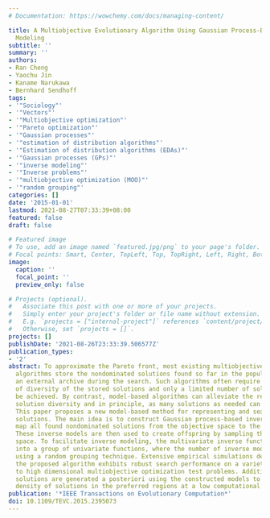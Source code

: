 ```yaml
---
# Documentation: https://wowchemy.com/docs/managing-content/

title: A Multiobjective Evolutionary Algorithm Using Gaussian Process-Based Inverse
  Modeling
subtitle: ''
summary: ''
authors:
- Ran Cheng
- Yaochu Jin
- Kaname Narukawa
- Bernhard Sendhoff
tags:
- '"Sociology"'
- '"Vectors"'
- '"Multiobjective optimization"'
- '"Pareto optimization"'
- '"Gaussian processes"'
- '"estimation of distribution algorithms"'
- '"Estimation of distribution algorithms (EDAs)"'
- '"Gaussian processes (GPs)"'
- '"inverse modeling"'
- '"Inverse problems"'
- '"multiobjective optimization (MOO)"'
- '"random grouping"'
categories: []
date: '2015-01-01'
lastmod: 2021-08-27T07:33:39+08:00
featured: false
draft: false

# Featured image
# To use, add an image named `featured.jpg/png` to your page's folder.
# Focal points: Smart, Center, TopLeft, Top, TopRight, Left, Right, BottomLeft, Bottom, BottomRight.
image:
  caption: ''
  focal_point: ''
  preview_only: false

# Projects (optional).
#   Associate this post with one or more of your projects.
#   Simply enter your project's folder or file name without extension.
#   E.g. `projects = ["internal-project"]` references `content/project/deep-learning/index.md`.
#   Otherwise, set `projects = []`.
projects: []
publishDate: '2021-08-26T23:33:39.506577Z'
publication_types:
- '2'
abstract: To approximate the Pareto front, most existing multiobjective evolutionary
  algorithms store the nondominated solutions found so far in the population or in
  an external archive during the search. Such algorithms often require a high degree
  of diversity of the stored solutions and only a limited number of solutions can
  be achieved. By contrast, model-based algorithms can alleviate the requirement on
  solution diversity and in principle, as many solutions as needed can be generated.
  This paper proposes a new model-based method for representing and searching nondominated
  solutions. The main idea is to construct Gaussian process-based inverse models that
  map all found nondominated solutions from the objective space to the decision space.
  These inverse models are then used to create offspring by sampling the objective
  space. To facilitate inverse modeling, the multivariate inverse function is decomposed
  into a group of univariate functions, where the number of inverse models is reduced
  using a random grouping technique. Extensive empirical simulations demonstrate that
  the proposed algorithm exhibits robust search performance on a variety of medium
  to high dimensional multiobjective optimization test problems. Additional nondominated
  solutions are generated a posteriori using the constructed models to increase the
  density of solutions in the preferred regions at a low computational cost.
publication: '*IEEE Transactions on Evolutionary Computation*'
doi: 10.1109/TEVC.2015.2395073
---
```


